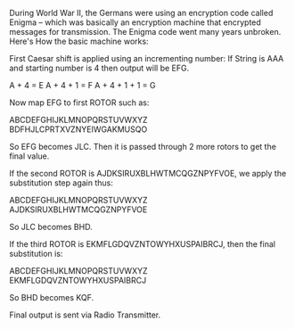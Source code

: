 During World War II, the Germans were using an encryption code called Enigma – which was basically an encryption machine that encrypted messages for transmission. The Enigma code went many years unbroken. Here's How the basic machine works:

First Caesar shift is applied using an incrementing number:
If String is AAA and starting number is 4 then output will be EFG.

A + 4 = E
A + 4 + 1 = F
A + 4 + 1 + 1 = G


Now map EFG to first ROTOR such as:

ABCDEFGHIJKLMNOPQRSTUVWXYZ  
BDFHJLCPRTXVZNYEIWGAKMUSQO

So EFG becomes JLC. Then it is passed through 2 more rotors to get the final value.

If the second ROTOR is AJDKSIRUXBLHWTMCQGZNPYFVOE, we apply the substitution step again thus:

ABCDEFGHIJKLMNOPQRSTUVWXYZ  
AJDKSIRUXBLHWTMCQGZNPYFVOE

So JLC becomes BHD.

If the third ROTOR is EKMFLGDQVZNTOWYHXUSPAIBRCJ, then the final substitution is:

ABCDEFGHIJKLMNOPQRSTUVWXYZ  
EKMFLGDQVZNTOWYHXUSPAIBRCJ

So BHD becomes KQF.

Final output is sent via Radio Transmitter.
